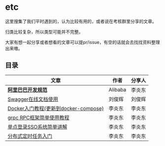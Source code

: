 # etc

这里搜集了我们平时遇到的，认为比较有用的，或者说在考核群里分享的文章。

归类比较复杂，所以类型可能并不完整。

大家有想一起分享或者想看的文章可以提pr/issue，有空的话就会去找找资料整理出来嗷。

## 目录

| 文章                                                     | 作者    | 分享人 |
| -------------------------------------------------------- | ------- | ------ |
| [**阿里巴巴开发规范**](./blog/阿里巴巴Java开发手册.pdf)  | Alibaba | 李炎东 |
| [Swagger在线文档使用](./blog/swagger使用.md)             | 刘俊辉  | 刘俊辉 |
| [Docker入门教程(更新到docker-compose)](./blog/Docker.md) | 李炎东  | 李炎东 |
| [grpc RPC框架简单使用教程](./blog/gRPC.md)               | 李炎东  | 李炎东 |
| [单点登录SSO系统简单讲解](./blog/SSO.md)                 | 李炎东  | 李炎东 |
| [分布式定时任务入门](./blog/分布式定时任务.md)           | 李炎东  | 李炎东 |

